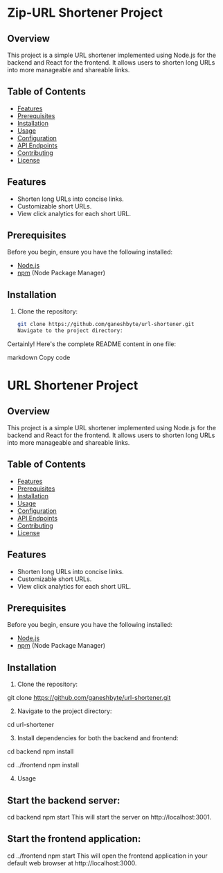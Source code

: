 # Zip-URL Shortener Project

## Overview

This project is a simple URL shortener implemented using Node.js for the backend and React for the frontend. It allows users to shorten long URLs into more manageable and shareable links.

## Table of Contents

-   [Features](#features)
-   [Prerequisites](#prerequisites)
-   [Installation](#installation)
-   [Usage](#usage)
-   [Configuration](#configuration)
-   [API Endpoints](#api-endpoints)
-   [Contributing](#contributing)
-   [License](#license)

## Features

-   Shorten long URLs into concise links.
-   Customizable short URLs.
-   View click analytics for each short URL.

## Prerequisites

Before you begin, ensure you have the following installed:

-   [Node.js](https://nodejs.org/)
-   [npm](https://www.npmjs.com/) (Node Package Manager)

## Installation

1. Clone the repository:

    ```bash
    git clone https://github.com/ganeshbyte/url-shortener.git
    Navigate to the project directory:
    ```

Certainly! Here's the complete README content in one file:

markdown
Copy code

# URL Shortener Project

## Overview

This project is a simple URL shortener implemented using Node.js for the backend and React for the frontend. It allows users to shorten long URLs into more manageable and shareable links.

## Table of Contents

-   [Features](#features)
-   [Prerequisites](#prerequisites)
-   [Installation](#installation)
-   [Usage](#usage)
-   [Configuration](#configuration)
-   [API Endpoints](#api-endpoints)
-   [Contributing](#contributing)
-   [License](#license)

## Features

-   Shorten long URLs into concise links.
-   Customizable short URLs.
-   View click analytics for each short URL.

## Prerequisites

Before you begin, ensure you have the following installed:

-   [Node.js](https://nodejs.org/)
-   [npm](https://www.npmjs.com/) (Node Package Manager)

## Installation

1. Clone the repository:

git clone https://github.com/ganeshbyte/url-shortener.git

2. Navigate to the project directory:

cd url-shortener

3. Install dependencies for both the backend and frontend:

cd backend
npm install

cd ../frontend
npm install

4. Usage

## Start the backend server:

cd backend
npm start
This will start the server on http://localhost:3001.

## Start the frontend application:

cd ../frontend
npm start
This will open the frontend application in your default web browser at http://localhost:3000.
